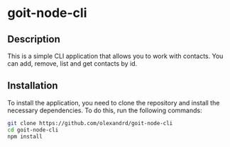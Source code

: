 # goit-node-cli

## Description

This is a simple CLI application that allows you to work with contacts. You can add, remove, list and get contacts by id.

## Installation

To install the application, you need to clone the repository and install the necessary dependencies. To do this, run the following commands:

```bash
git clone https://github.com/olexandrd/goit-node-cli
cd goit-node-cli
npm install
```